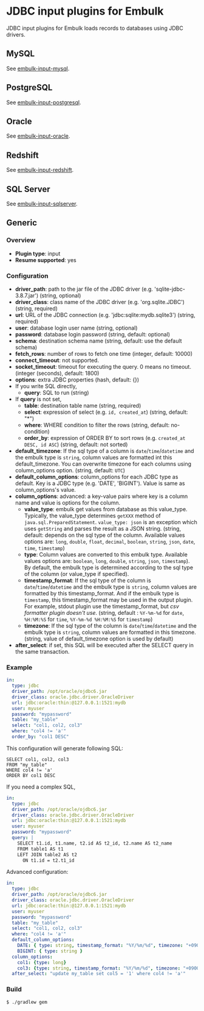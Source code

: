 # JDBC input plugins for Embulk

JDBC input plugins for Embulk loads records to databases using JDBC drivers.

## MySQL

See [embulk-input-mysql](embulk-input-mysql/).

## PostgreSQL

See [embulk-input-postgresql](embulk-input-postgresql/).

## Oracle

See [embulk-input-oracle](embulk-input-oracle/).

## Redshift

See [embulk-input-redshift](embulk-input-redshift/).

## SQL Server

See [embulk-input-sqlserver](embulk-input-sqlserver/).

## Generic

### Overview

* **Plugin type**: input
* **Resume supported**: yes

### Configuration

- **driver_path**: path to the jar file of the JDBC driver (e.g. 'sqlite-jdbc-3.8.7.jar') (string, optional)
- **driver_class**: class name of the JDBC driver (e.g. 'org.sqlite.JDBC') (string, required)
- **url**: URL of the JDBC connection (e.g. 'jdbc:sqlite:mydb.sqlite3') (string, required)
- **user**: database login user name (string, optional)
- **password**: database login password (string, default: optional)
- **schema**: destination schema name (string, default: use the default schema)
- **fetch_rows**: number of rows to fetch one time (integer, default: 10000)
- **connect_timeout**: not supported.
- **socket_timeout**: timeout for executing the query. 0 means no timeout. (integer (seconds), default: 1800)
- **options**: extra JDBC properties (hash, default: {})
- If you write SQL directly,
  - **query**: SQL to run (string)
- If **query** is not set,
  - **table**: destination table name (string, required)
  - **select**: expression of select (e.g. `id, created_at`) (string, default: "*")
  - **where**: WHERE condition to filter the rows (string, default: no-condition)
  - **order_by**: expression of ORDER BY to sort rows (e.g. `created_at DESC, id ASC`) (string, default: not sorted)
- **default_timezone**: If the sql type of a column is `date`/`time`/`datetime` and the embulk type is `string`, column values are formatted int this default_timezone. You can overwrite timezone for each columns using column_options option. (string, default: `UTC`)
- **default_column_options**: column_options for each JDBC type as default. Key is a JDBC type (e.g. 'DATE', 'BIGINT'). Value is same as column_options's value.
- **column_options**: advanced: a key-value pairs where key is a column name and value is options for the column.
  - **value_type**: embulk get values from database as this value_type. Typically, the value_type determines `getXXX` method of `java.sql.PreparedStatement`. `value_type: json` is an exception which uses `getString` and parses the result as a JSON string.
  (string, default: depends on the sql type of the column. Available values options are: `long`, `double`, `float`, `decimal`, `boolean`, `string`, `json`, `date`, `time`, `timestamp`)
  - **type**: Column values are converted to this embulk type.
  Available values options are: `boolean`, `long`, `double`, `string`, `json`, `timestamp`).
  By default, the embulk type is determined according to the sql type of the column (or value_type if specified).
  - **timestamp_format**: If the sql type of the column is `date`/`time`/`datetime` and the embulk type is `string`, column values are formatted by this timestamp_format. And if the embulk type is `timestamp`, this timestamp_format may be used in the output plugin. For example, stdout plugin use the timestamp_format, but *csv formatter plugin doesn't use*. (string, default : `%Y-%m-%d` for `date`, `%H:%M:%S` for `time`, `%Y-%m-%d %H:%M:%S` for `timestamp`)
  - **timezone**: If the sql type of the column is `date`/`time`/`datetime` and the embulk type is `string`, column values are formatted in this timezone.
(string, value of default_timezone option is used by default)
- **after_select**: if set, this SQL will be executed after the SELECT query in the same transaction.



### Example

```yaml
in:
  type: jdbc
  driver_path: /opt/oracle/ojdbc6.jar
  driver_class: oracle.jdbc.driver.OracleDriver
  url: jdbc:oracle:thin:@127.0.0.1:1521:mydb
  user: myuser
  password: "mypassword"
  table: "my_table"
  select: "col1, col2, col3"
  where: "col4 != 'a'"
  order_by: "col1 DESC"
```

This configuration will generate following SQL:

```
SELECT col1, col2, col3
FROM "my_table"
WHERE col4 != 'a'
ORDER BY col1 DESC
```

If you need a complex SQL,

```yaml
in:
  type: jdbc
  driver_path: /opt/oracle/ojdbc6.jar
  driver_class: oracle.jdbc.driver.OracleDriver
  url: jdbc:oracle:thin:@127.0.0.1:1521:mydb
  user: myuser
  password: "mypassword"
  query: |
    SELECT t1.id, t1.name, t2.id AS t2_id, t2.name AS t2_name
    FROM table1 AS t1
    LEFT JOIN table2 AS t2
      ON t1.id = t2.t1_id
```

Advanced configuration:

```yaml
in:
  type: jdbc
  driver_path: /opt/oracle/ojdbc6.jar
  driver_class: oracle.jdbc.driver.OracleDriver
  url: jdbc:oracle:thin:@127.0.0.1:1521:mydb
  user: myuser
  password: "mypassword"
  table: "my_table"
  select: "col1, col2, col3"
  where: "col4 != 'a'"
  default_column_options:
    DATE: { type: string, timestamp_format: "%Y/%m/%d", timezone: "+0900"}
    BIGINT: { type: string }
  column_options:
    col1: {type: long}
    col3: {type: string, timestamp_format: "%Y/%m/%d", timezone: "+0900"}
  after_select: "update my_table set col5 = '1' where col4 != 'a'"

```

### Build

```
$ ./gradlew gem
```
